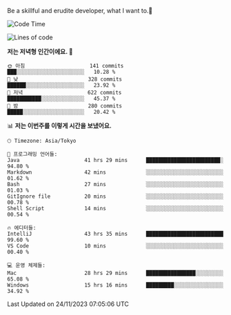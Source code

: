 Be a skillful and erudite developer, what I want to.👶

<!--START_SECTION:waka-->
![Code Time](http://img.shields.io/badge/Code%20Time-226%20hrs%2039%20mins-blue)

![Lines of code](https://img.shields.io/badge/%EC%A0%80%EB%8A%94%20%EC%97%AC%ED%83%9C%EA%B9%8C%EC%A7%80%20-734.7%20thousand%20%EC%A4%84%EC%9D%98%20%EC%BD%94%EB%93%9C%EB%A5%BC%20%EC%9E%91%EC%84%B1%ED%96%88%EC%96%B4%EC%9A%94.-blue)

**저는 저녁형 인간이에요. 🦉** 

```text
🌞 아침                     141 commits         ███░░░░░░░░░░░░░░░░░░░░░░   10.28 % 
🌆 낮　                     328 commits         ██████░░░░░░░░░░░░░░░░░░░   23.92 % 
🌃 저녁                     622 commits         ███████████░░░░░░░░░░░░░░   45.37 % 
🌙 밤　                     280 commits         █████░░░░░░░░░░░░░░░░░░░░   20.42 % 
```


📊 **저는 이번주를 이렇게 시간을 보냈어요.** 

```text
🕑︎ Timezone: Asia/Tokyo

💬 프로그래밍 언어들: 
Java                     41 hrs 29 mins      ████████████████████████░   94.80 % 
Markdown                 42 mins             ░░░░░░░░░░░░░░░░░░░░░░░░░   01.62 % 
Bash                     27 mins             ░░░░░░░░░░░░░░░░░░░░░░░░░   01.03 % 
GitIgnore file           20 mins             ░░░░░░░░░░░░░░░░░░░░░░░░░   00.78 % 
Shell Script             14 mins             ░░░░░░░░░░░░░░░░░░░░░░░░░   00.54 % 

🔥 에디터들: 
IntelliJ                 43 hrs 35 mins      █████████████████████████   99.60 % 
VS Code                  10 mins             ░░░░░░░░░░░░░░░░░░░░░░░░░   00.40 % 

💻 운영 체제들: 
Mac                      28 hrs 29 mins      ████████████████░░░░░░░░░   65.08 % 
Windows                  15 hrs 16 mins      █████████░░░░░░░░░░░░░░░░   34.92 % 
```


 Last Updated on 24/11/2023 07:05:06 UTC
<!--END_SECTION:waka-->
